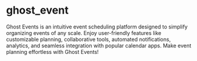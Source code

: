 # ghost_event
Ghost Events is an intuitive event scheduling platform designed to simplify organizing events of any scale. Enjoy user-friendly features like customizable planning, collaborative tools, automated notifications, analytics, and seamless integration with popular calendar apps. Make event planning effortless with Ghost Events!
